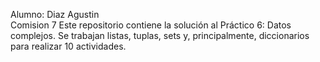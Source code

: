 Alumno: Diaz Agustin  
Comision 7 
Este repositorio contiene la solución al Práctico 6: Datos complejos. Se trabajan listas, tuplas, sets y, principalmente, diccionarios para realizar 10 actividades.